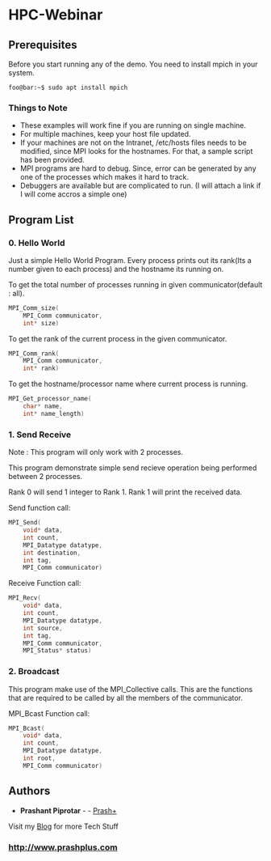 # HPC-Webinar

## Prerequisites

Before you start running any of the demo. You need to install mpich in your system.
```console
foo@bar:~$ sudo apt install mpich
```
### Things to Note

* These examples will work fine if you are running on single machine.
* For multiple machines, keep your host file updated.
* If your machines are not on the Intranet, /etc/hosts files needs to be modified, since MPI looks for the hostnames. For that, a sample script has been provided.
* MPI programs are hard to debug. Since, error can be generated by any one of the processes which makes it hard to track.
* Debuggers are available but are complicated to run. (I will attach a link if I will come accros a simple one)

## Program List

### 0. Hello World

Just a simple Hello World Program. Every process prints out its rank(Its a number given to each process) and the hostname its running on.

To get the total number of processes running in given communicator(default : all).
```cpp
MPI_Comm_size(
    MPI_Comm communicator,
    int* size)
```

To get the rank of the current process in the given communicator.
```cpp
MPI_Comm_rank(
    MPI_Comm communicator,
    int* rank)
```

To get the hostname/processor name where current process is running.
```cpp
MPI_Get_processor_name(
    char* name,
    int* name_length)
```

### 1. Send Receive

Note :  This program will only work with 2 processes.

This program demonstrate simple send recieve operation being performed between 2 processes.

Rank 0 will send 1 integer to Rank 1.
Rank 1 will print the received data.

Send function call:
```cpp
MPI_Send(
    void* data,
    int count,
    MPI_Datatype datatype,
    int destination,
    int tag,
    MPI_Comm communicator)
```

Receive Function call:
```cpp
MPI_Recv(
    void* data,
    int count,
    MPI_Datatype datatype,
    int source,
    int tag,
    MPI_Comm communicator,
    MPI_Status* status)
```

### 2. Broadcast

This program make use of the MPI_Collective calls. This are the functions that are required to be called by all the members of the communicator.

MPI_Bcast Function call:
```cpp
MPI_Bcast(
    void* data,
    int count,
    MPI_Datatype datatype,
    int root,
    MPI_Comm communicator)
```

## Authors

* **Prashant Piprotar** - - [Prash+](https://github.com/prashplus)

Visit my [Blog](http://prashplus.blogspot.com) for more Tech Stuff
### http://www.prashplus.com